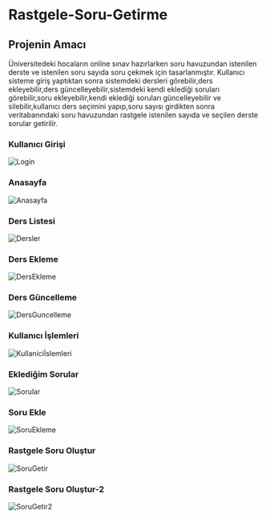 # Rastgele-Soru-Getirme
## Projenin Amacı
Üniversitedeki hocaların online sınav hazırlarken soru havuzundan istenilen derste ve istenilen soru sayıda soru çekmek için tasarlanmıştır.
Kullanıcı sisteme giriş yaptıktan sonra sistemdeki dersleri görebilir,ders ekleyebilir,ders güncelleyebilir,sistemdeki kendi eklediği soruları görebilir,soru ekleyebilir,kendi eklediği soruları güncelleyebilir ve silebilir,kullanıcı ders seçimini yapıp,soru sayısı girdikten sonra 
 veritabanındaki soru havuzundan rastgele istenilen sayıda ve seçilen derste sorular getirilir.
### Kullanıcı Girişi
![Login](https://user-images.githubusercontent.com/39930435/87875707-bfbbd400-c9db-11ea-8be6-98e263350018.png)
### Anasayfa
![Anasayfa](https://user-images.githubusercontent.com/39930435/87875696-bcc0e380-c9db-11ea-87c8-226c8c00fac9.png)
### Ders Listesi
![Dersler](https://user-images.githubusercontent.com/39930435/87875697-bd597a00-c9db-11ea-8c26-b6e85be3199e.png)
### Ders Ekleme
![DersEkleme](https://user-images.githubusercontent.com/39930435/87875699-bdf21080-c9db-11ea-8b4a-7375fbc6c17d.png)
### Ders Güncelleme
![DersGuncelleme](https://user-images.githubusercontent.com/39930435/87875700-bdf21080-c9db-11ea-8c8f-577f6ff2e0be.png)
### Kullanıcı İşlemleri
![Kullaniciİslemleri](https://user-images.githubusercontent.com/39930435/87875701-be8aa700-c9db-11ea-8d2b-76dc37bb915b.png)
### Eklediğim Sorular
![Sorular](https://user-images.githubusercontent.com/39930435/87875703-be8aa700-c9db-11ea-9d86-45a7507a6e69.png)
### Soru Ekle
![SoruEkleme](https://user-images.githubusercontent.com/39930435/87875706-bfbbd400-c9db-11ea-9892-da55055493e1.png)
### Rastgele Soru Oluştur
![SoruGetir](https://user-images.githubusercontent.com/39930435/87875704-bf233d80-c9db-11ea-9401-80613bba2590.png)
### Rastgele Soru Oluştur-2
![SoruGetir2](https://user-images.githubusercontent.com/39930435/87875705-bf233d80-c9db-11ea-805c-3b79a6e0e6ff.png)



